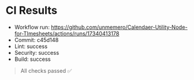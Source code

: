 # CI Results

- Workflow run: https://github.com/unmemero/Calendaer-Utility-Node-for-TImesheets/actions/runs/17340413178
- Commit: c45d148
- Lint:     success
- Security: success
- Build:    success

> All checks passed ✅
